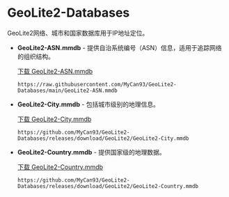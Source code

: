 # GeoLite2-Databases

GeoLite2网络、城市和国家数据库用于IP地址定位。

- **GeoLite2-ASN.mmdb**  - 提供自治系统编号（ASN）信息，适用于追踪网络的组织结构。

  [下载 GeoLite2-ASN.mmdb](https://github.com/MyCan93/GeoLite2-Databases/releases/download/GeoLite2/GeoLite2-ASN.mmdb) 

  `https://raw.githubusercontent.com/MyCan93/GeoLite2-Databases/main/GeoLite2-ASN.mmdb`

- **GeoLite2-City.mmdb**  - 包括城市级别的地理信息。

  [下载 GeoLite2-City.mmdb](https://github.com/MyCan93/GeoLite2-Databases/releases/download/GeoLite2/GeoLite2-City.mmdb) 

  `https://github.com/MyCan93/GeoLite2-Databases/releases/download/GeoLite2/GeoLite2-City.mmdb`

- **GeoLite2-Country.mmdb**   - 提供国家级的地理数据。

  [下载 GeoLite2-Country.mmdb](https://github.com/MyCan93/GeoLite2-Databases/releases/download/GeoLite2/GeoLite2-Country.mmdb) 

  `https://github.com/MyCan93/GeoLite2-Databases/releases/download/GeoLite2/GeoLite2-Country.mmdb`
